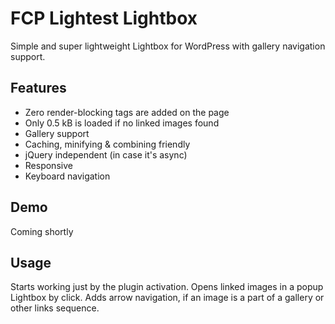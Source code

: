 # FCP Lightest Lightbox

Simple and super lightweight Lightbox for WordPress with gallery navigation support.

## Features

* Zero render-blocking tags are added on the page
* Only 0.5 kB is loaded if no linked images found
* Gallery support
* Caching, minifying & combining friendly
* jQuery independent (in case it's async)
* Responsive
* Keyboard navigation

## Demo

Coming shortly

## Usage

Starts working just by the plugin activation. Opens linked images in a popup Lightbox by click. Adds arrow navigation, if an image is a part of a gallery or other links sequence.